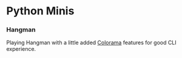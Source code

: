 # Python Minis 
### Hangman
Playing Hangman with a little added [Colorama](https://pypi.org/project/colorama/) features for good CLI experience.
